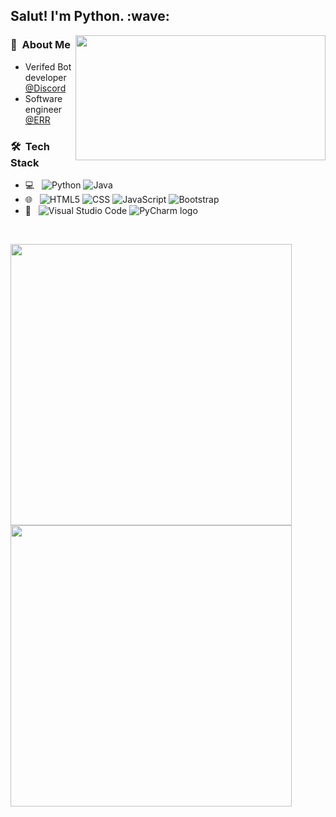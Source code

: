 

<h2> Salut! I'm Python. :wave:</h2>
<img width=400px height=200px align="right" src="https://lanyard.cnrad.dev/api/533069055784124437">


<h3> 📖 &nbsp;About Me</h3>

- Verifed Bot developer [@Discord](https://discord.com/users/533069055784124437)
- Software engineer [@ERR](https://www.roblox.com/groups/4824823/Emergency-Responders-Roleplay#!/about)



<h3> 🛠 &nbsp;Tech Stack</h3>



- 💻 &nbsp;
  ![Python](https://img.shields.io/badge/-Python-333333?style=flat&logo=python)
  ![Java](https://img.shields.io/badge/-Java-333333?style=flat&logo=Java)
- 🌐 &nbsp;
  ![HTML5](https://img.shields.io/badge/-HTML5-333333?style=flat&logo=HTML5)
  ![CSS](https://img.shields.io/badge/-CSS-333333?style=flat&logo=CSS3&logoColor=1572B6)
  ![JavaScript](c)
  ![Bootstrap](https://img.shields.io/badge/-Bootstrap-333333?style=flat&logo=bootstrap&logoColor=563D7C)
- 🔧 &nbsp;
  ![Visual Studio Code](https://img.shields.io/badge/-Visual%20Studio%20Code-333333?style=flat&logo=visual-studio-code&logoColor=007ACC)
  ![PyCharm logo](https://img.shields.io/badge/-PyCharm-333333?style=flat&logo=pycharm)

<br/>

<p float="left">
  <img src="https://github-readme-stats.vercel.app/api?username=PythonSerious&theme=buefy&show_icons=true" width="450" /> 

  <img src="https://github-readme-stats.vercel.app/api/top-langs/?username=PythonSerious&theme=buefy&layout=compact" width="450" />
</p>



<br/>
